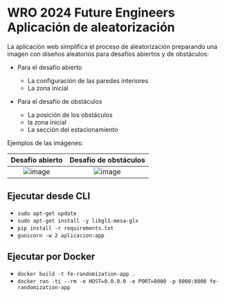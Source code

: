 # WRO 2024 Future Engineers Aplicación de aleatorización

La aplicación web simplifica el proceso de aleatorización preparando una imagen con diseños aleatorios para desafíos abiertos y de obstáculos:

- Para el desafío abierto
  - La configuración de las paredes interiores
  - La zona inicial

- Para el desafío de obstáculos
  - La posición de los obstáculos
  - la zona inicial
  - La sección del estacionamiento

Ejemplos de las imágenes:

| Desafío abierto | Desafío de obstáculos |
|:----:|:----:|
| ![image](https://github.com/user-attachments/assets/eab032fb-20b3-4eff-9d0a-32404de0ced8) | ![image](https://github.com/user-attachments/assets/937f0b5e-c089-4d7b-8c17-16c25cee9abc) |

## Ejecutar desde CLI

- `sudo apt-get update`
- `sudo apt-get install -y libgl1-mesa-glx`
- `pip install -r requirements.txt`
- `gunicorn -w 2 aplicacion:app`

## Ejecutar por Docker

- `docker build -t fe-randomization-app .`
- `docker run -ti --rm -e HOST=0.0.0.0 -e PORT=8000 -p 8000:8000 fe-randomization-app`

